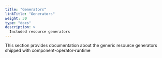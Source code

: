 ```yaml
---
title: "Generators"
linkTitle: "Generators"
weight: 30
type: "docs"
description: >
  Included resource generators
---
```


This section provides documentation about the generic resource generators shipped with component-operator-runtime